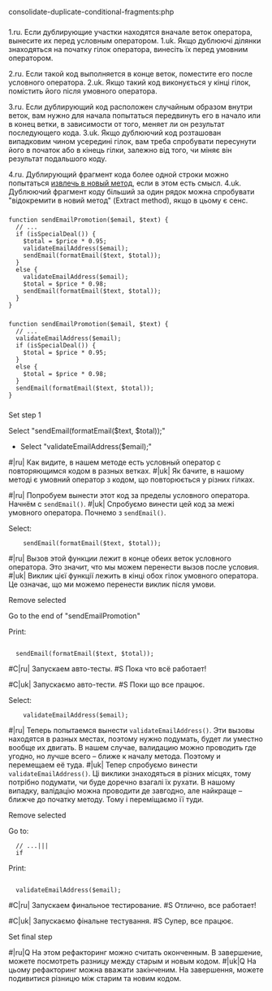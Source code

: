 consolidate-duplicate-conditional-fragments:php

###

1.ru. Если дублирующие участки находятся вначале веток оператора, вынесите их перед условным оператором.
1.uk. Якщо дублюючі ділянки знаходяться на початку гілок оператора, винесіть їх перед умовним оператором.

2.ru. Если такой код выполняется в конце веток, поместите его после условного оператора.
2.uk. Якщо такий код виконується у кінці гілок, помістить його після умовного оператора.

3.ru. Если дублирующий код расположен случайным образом внутри веток, вам нужно для начала попытаться передвинуть его в начало или в конец ветки, в зависимости от того, меняет ли он результат последующего кода.
3.uk. Якщо дублюючий код розташован випадковим чином усередині гілок, вам треба спробувати пересунути його в початок або в кінець гілки, залежно від того, чи міняє він результат подальшого коду.

4.ru. Дублирующий фрагмент кода более одной строки можно попытаться <a href="/extract-method">извлечь в новый метод</a>, если в этом есть смысл.
4.uk. Дублюючий фрагмент коду більший за один рядок можна спробувати "відокремити в новий метод" (Extract method), якщо в цьому є сенс.



###

```
function sendEmailPromotion($email, $text) {
  // ...
  if (isSpecialDeal()) {
    $total = $price * 0.95;
    validateEmailAddress($email);
    sendEmail(formatEmail($text, $total));
  }
  else {
    validateEmailAddress($email);
    $total = $price * 0.98;
    sendEmail(formatEmail($text, $total));
  }
}
```

###

```
function sendEmailPromotion($email, $text) {
  // ...
  validateEmailAddress($email);
  if (isSpecialDeal()) {
    $total = $price * 0.95;
  }
  else {
    $total = $price * 0.98;
  }
  sendEmail(formatEmail($text, $total));
}
```

###

Set step 1

Select "sendEmail(formatEmail($text, $total));"
+ Select "validateEmailAddress($email);"

#|ru| Как видите, в нашем методе есть условный оператор с повторяющимся кодом в разных ветках.
#|uk| Як бачите, в нашому методі є умовний оператор з кодом, що повторюється у різних гілках.

#|ru| Попробуем вынести этот код за пределы условного оператора. Начнём с <code>sendEmail()</code>.
#|uk| Спробуємо винести цей код за межі умовного оператора. Почнемо з <code>sendEmail()</code>.

Select:
```
    sendEmail(formatEmail($text, $total));

```

#|ru| Вызов этой функции лежит в конце обеих веток условного оператора. Это значит, что мы можем перенести вызов после условия.
#|uk| Виклик цієї функції лежить в кінці обох гілок умовного оператора. Це означає, що ми можемо перенести виклик після умови.

Remove selected

Go to the end of "sendEmailPromotion"

Print:
```

  sendEmail(formatEmail($text, $total));
```

#C|ru| Запускаем авто-тесты.
#S Пока что всё работает!

#C|uk| Запускаємо авто-тести.
#S Поки що все працює.

Select:
```
    validateEmailAddress($email);

```

#|ru| Теперь попытаемся вынести <code>validateEmailAddress()</code>. Эти вызовы находятся в разных местах, поэтому нужно подумать, будет ли уместно вообще их двигать. В нашем случае, валидацию можно проводить где угодно, но лучше всего – ближе к началу метода. Поэтому и перемещаем её туда.
#|uk| Тепер спробуємо винести <code>validateEmailAddress()</code>. Ці виклики знаходяться в різних місцях, тому потрібно подумати, чи буде доречно взагалі їх рухати. В нашому випадку, валідацію можна проводити де завгодно, але найкраще – ближче до початку методу. Тому і переміщаємо її туди.

Remove selected

Go to:
```
  // ...|||
  if
```

Print:
```

  validateEmailAddress($email);
```

#C|ru| Запускаем финальное тестирование.
#S Отлично, все работает!

#C|uk| Запускаємо фінальне тестування.
#S Супер, все працює.

Set final step

#|ru|Q На этом рефакторинг можно считать оконченным. В завершение, можете посмотреть разницу между старым и новым кодом.
#|uk|Q На цьому рефакторинг можна вважати закінченим. На завершення, можете подивитися різницю між старим та новим кодом.